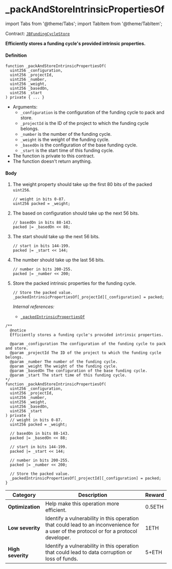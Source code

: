 # _packAndStoreIntrinsicPropertiesOf

import Tabs from '@theme/Tabs';
import TabItem from '@theme/TabItem';

Contract: [`JBFundingCycleStore`](/docs/dev/v2/contracts/jbfundingcyclestore/README.md)​

<Tabs>
<TabItem value="Step by step" label="Step by step">

**Efficiently stores a funding cycle's provided intrinsic properties.**

#### Definition

```
function _packAndStoreIntrinsicPropertiesOf(
  uint256 _configuration,
  uint256 _projectId,
  uint256 _number,
  uint256 _weight,
  uint256 _basedOn,
  uint256 _start
) private { ... }
```

* Arguments:
  * `_configuration` is the configuration of the funding cycle to pack and store.
  * `_projectId` is the ID of the project to which the funding cycle belongs.
  * `_number` is the number of the funding cycle.
  * `_weight` is the weight of the funding cycle.
  * `_basedOn` is the configuration of the base funding cycle.
  * `_start` is the start time of this funding cycle.
* The function is private to this contract.
* The function doesn't return anything.

#### Body

1.  The weight property should take up the first 80 bits of the packed `uint256`.

    ```
    // weight in bits 0-87.
    uint256 packed = _weight;
    ```
2.  The based on configuration should take up the next 56 bits.

    ```
    // basedOn in bits 88-143.
    packed |= _basedOn << 88;
    ```
3.  The start should take up the next 56 bits.

    ```
    // start in bits 144-199.
    packed |= _start << 144;
    ```
4.  The number should take up the last 56 bits.

    ```
    // number in bits 200-255.
    packed |= _number << 200;
    ```
5.  Store the packed intrinsic properties for the funding cycle.

    ```
    // Store the packed value.
    _packedIntrinsicPropertiesOf[_projectId][_configuration] = packed;
    ```

    _Internal references:_

    * [`_packedIntrinsicPropertiesOf`](/docs/dev/v2/contracts/jbfundingcyclestore/properties/-_packedintrinsicpropertiesof.md)

</TabItem>

<TabItem value="Code" label="Code">

```
/**
  @notice
  Efficiently stores a funding cycle's provided intrinsic properties.

  @param _configuration The configuration of the funding cycle to pack and store.
  @param _projectId The ID of the project to which the funding cycle belongs.
  @param _number The number of the funding cycle.
  @param _weight The weight of the funding cycle.
  @param _basedOn The configuration of the base funding cycle.
  @param _start The start time of this funding cycle.
*/
function _packAndStoreIntrinsicPropertiesOf(
  uint256 _configuration,
  uint256 _projectId,
  uint256 _number,
  uint256 _weight,
  uint256 _basedOn,
  uint256 _start
) private {
  // weight in bits 0-87.
  uint256 packed = _weight;

  // basedOn in bits 88-143.
  packed |= _basedOn << 88;

  // start in bits 144-199.
  packed |= _start << 144;

  // number in bits 200-255.
  packed |= _number << 200;

  // Store the packed value.
  _packedIntrinsicPropertiesOf[_projectId][_configuration] = packed;
}
```

</TabItem>

<TabItem value="Bug bounty" label="Bug bounty">

| Category          | Description                                                                                                                            | Reward |
| ----------------- | -------------------------------------------------------------------------------------------------------------------------------------- | ------ |
| **Optimization**  | Help make this operation more efficient.                                                                                               | 0.5ETH |
| **Low severity**  | Identify a vulnerability in this operation that could lead to an inconvenience for a user of the protocol or for a protocol developer. | 1ETH   |
| **High severity** | Identify a vulnerability in this operation that could lead to data corruption or loss of funds.                                        | 5+ETH  |

</TabItem>
</Tabs>
